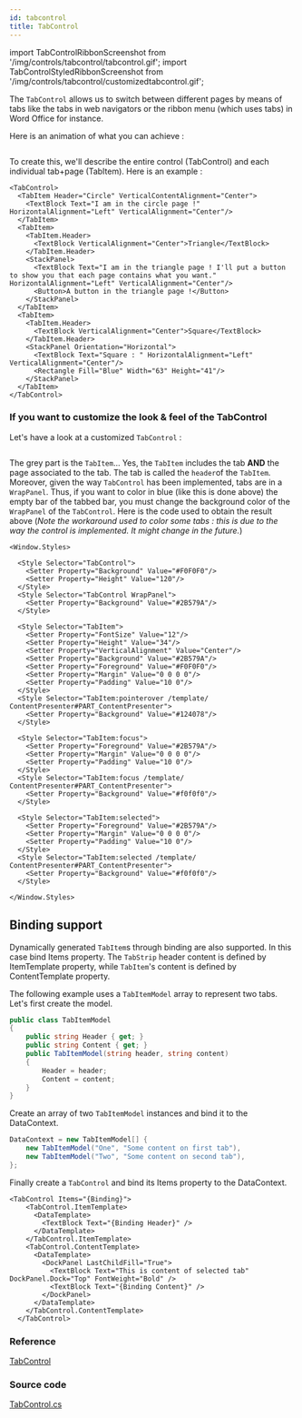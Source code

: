 ```yaml
---
id: tabcontrol
title: TabControl
---
```


import TabControlRibbonScreenshot from '/img/controls/tabcontrol/tabcontrol.gif';
import TabControlStyledRibbonScreenshot from '/img/controls/tabcontrol/customizedtabcontrol.gif';

The `TabControl` allows us to switch between different pages by means of tabs like the tabs in web navigators or the ribbon menu \(which uses tabs\) in Word Office for instance.

Here is an animation of what you can achieve :

<img className="center" src={TabControlRibbonScreenshot} alt="" />

To create this, we'll describe the entire control \(TabControl\) and each individual tab+page \(TabItem\). Here is an example :

```markup
<TabControl>
  <TabItem Header="Circle" VerticalContentAlignment="Center">
    <TextBlock Text="I am in the circle page !" HorizontalAlignment="Left" VerticalAlignment="Center"/>
  </TabItem>
  <TabItem>
    <TabItem.Header>
      <TextBlock VerticalAlignment="Center">Triangle</TextBlock>
    </TabItem.Header>
    <StackPanel>
      <TextBlock Text="I am in the triangle page ! I'll put a button to show you that each page contains what you want." HorizontalAlignment="Left" VerticalAlignment="Center"/>
      <Button>A button in the triangle page !</Button>
    </StackPanel>
  </TabItem>
  <TabItem>
    <TabItem.Header>
      <TextBlock VerticalAlignment="Center">Square</TextBlock>
    </TabItem.Header>
    <StackPanel Orientation="Horizontal">
      <TextBlock Text="Square : " HorizontalAlignment="Left" VerticalAlignment="Center"/>
      <Rectangle Fill="Blue" Width="63" Height="41"/>              
    </StackPanel>
  </TabItem>
</TabControl>
```

### If you want to customize the look & feel of the TabControl

Let's have a look at a customized `TabControl` :

<img className="center" src={TabControlStyledRibbonScreenshot} alt="" />

The grey part is the `TabItem`... Yes, the `TabItem` includes the tab **AND** the page associated to the tab. The tab is called the `header`of the `TabItem`. Moreover, given the way `TabControl` has been implemented, tabs are in a `WrapPanel`. Thus, if you want to color in blue \(like this is done above\) the empty bar of the tabbed bar, you must change the background color of the `WrapPanel` of the `TabControl`. Here is the code used to obtain the result above \(_Note the workaround used to color some tabs : this is due to the way the control is implemented. It might change in the future._\)

```markup
<Window.Styles>

  <Style Selector="TabControl">
    <Setter Property="Background" Value="#F0F0F0"/>
    <Setter Property="Height" Value="120"/>
  </Style>
  <Style Selector="TabControl WrapPanel">
    <Setter Property="Background" Value="#2B579A"/>
  </Style>

  <Style Selector="TabItem">
    <Setter Property="FontSize" Value="12"/>
    <Setter Property="Height" Value="34"/>
    <Setter Property="VerticalAlignment" Value="Center"/>
    <Setter Property="Background" Value="#2B579A"/>
    <Setter Property="Foreground" Value="#F0F0F0"/>
    <Setter Property="Margin" Value="0 0 0 0"/>
    <Setter Property="Padding" Value="10 0"/>
  </Style>
  <Style Selector="TabItem:pointerover /template/ ContentPresenter#PART_ContentPresenter">
    <Setter Property="Background" Value="#124078"/>
  </Style>

  <Style Selector="TabItem:focus">
    <Setter Property="Foreground" Value="#2B579A"/>
    <Setter Property="Margin" Value="0 0 0 0"/>
    <Setter Property="Padding" Value="10 0"/>
  </Style>
  <Style Selector="TabItem:focus /template/ ContentPresenter#PART_ContentPresenter">
    <Setter Property="Background" Value="#f0f0f0"/>
  </Style>

  <Style Selector="TabItem:selected">
    <Setter Property="Foreground" Value="#2B579A"/>
    <Setter Property="Margin" Value="0 0 0 0"/>
    <Setter Property="Padding" Value="10 0"/>
  </Style>
  <Style Selector="TabItem:selected /template/ ContentPresenter#PART_ContentPresenter">
    <Setter Property="Background" Value="#f0f0f0"/>
  </Style>

</Window.Styles>
```

## Binding support

Dynamically generated `TabItem`s through binding are also supported. In this case bind Items property. The `TabStrip` header content is defined by ItemTemplate property, while `TabItem`'s content is defined by ContentTemplate property.

The following example uses a `TabItemModel` array to represent two tabs. Let's first create the model.

```csharp
public class TabItemModel
{
    public string Header { get; }
    public string Content { get; }
    public TabItemModel(string header, string content)
    {
        Header = header;
        Content = content;
    }
}
```

Create an array of two `TabItemModel` instances and bind it to the DataContext.

```csharp
DataContext = new TabItemModel[] { 
    new TabItemModel("One", "Some content on first tab"),
    new TabItemModel("Two", "Some content on second tab"),
};
```

Finally create a `TabControl` and bind its Items property to the DataContext.

```markup
<TabControl Items="{Binding}">
    <TabControl.ItemTemplate>
      <DataTemplate>
        <TextBlock Text="{Binding Header}" />
      </DataTemplate>
    </TabControl.ItemTemplate>
    <TabControl.ContentTemplate>
      <DataTemplate>
        <DockPanel LastChildFill="True">
          <TextBlock Text="This is content of selected tab" DockPanel.Dock="Top" FontWeight="Bold" />
          <TextBlock Text="{Binding Content}" />
        </DockPanel>
      </DataTemplate>
    </TabControl.ContentTemplate>
  </TabControl>
```

### Reference

[TabControl](http://reference.avaloniaui.net/api/Avalonia.Controls/TabControl/)

### Source code

[TabControl.cs](https://github.com/AvaloniaUI/Avalonia/blob/master/src/Avalonia.Controls/TabControl.cs)
